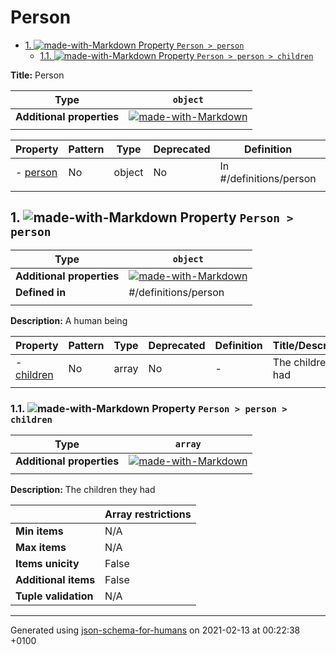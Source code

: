# Person

- [1. ![made-with-Markdown](https://img.shields.io/badge/Optional-yellow) Property `Person > person`](#person)
  - [1.1. ![made-with-Markdown](https://img.shields.io/badge/Optional-yellow) Property `Person > person > children`](#person_children)

**Title:** Person

| Type | `object` |
| ---- | --- |
| **Additional properties** |[![made-with-Markdown](https://img.shields.io/badge/Any%20type-allowed-green)](# "Additional Properties of any type are allowed.")|
|  |  |

| Property | Pattern | Type | Deprecated | Definition | Title/Description |
| -------- | ------- | ---- | ---------- | ---------- | ----------------- |
|-  [person](#person)|No|object|No| In #/definitions/person|A human being|
|  |  |  |  |  |

## <a name="person"></a>1. ![made-with-Markdown](https://img.shields.io/badge/Optional-yellow) Property `Person > person`

| Type | `object` |
| ---- | --- |
| **Additional properties** |[![made-with-Markdown](https://img.shields.io/badge/Any%20type-allowed-green)](# "Additional Properties of any type are allowed.")|
| **Defined in** | #/definitions/person |
|  |  |

**Description:** A human being

| Property | Pattern | Type | Deprecated | Definition | Title/Description |
| -------- | ------- | ---- | ---------- | ---------- | ----------------- |
|-  [children](#person_children)|No|array|No| -|The children they had|
|  |  |  |  |  |

### <a name="person_children"></a>1.1. ![made-with-Markdown](https://img.shields.io/badge/Optional-yellow) Property `Person > person > children`

| Type | `array` |
| ---- | --- |
| **Additional properties** |[![made-with-Markdown](https://img.shields.io/badge/Any%20type-allowed-green)](# "Additional Properties of any type are allowed.")|
|  |  |

**Description:** The children they had

|                       | Array restrictions |
| --------------------- | ------------------ |
| **Min items**         | N/A |
| **Max items**         | N/A |
| **Items unicity**     | False |
| **Additional items**  | False |
| **Tuple validation**  | N/A |

----------------------------------------------------------------------------------------------------------------------------
Generated using [json-schema-for-humans](https://github.com/coveooss/json-schema-for-humans) on 2021-02-13 at 00:22:38 +0100